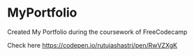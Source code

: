 # MyPortfolio

Created My Portfolio during the coursework of FreeCodecamp

Check here https://codepen.io/rutujashastri/pen/RwVZXgK
